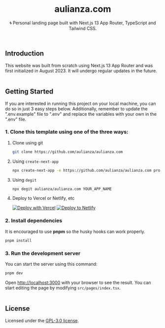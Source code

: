 <div align="center">
  <h1>aulianza.com</h1>
  <p>🌀 Personal landing page built with Next.js 13 App Router, TypeScript and Tailwind CSS.</p>
</div>
<br />

## Introduction

This website was built from scratch using Next.js 13 App Router and was first initialized in August 2023. It will undergo regular updates in the future.
<br /><br />

## Getting Started

If you are interested in running this project on your local machine, you can do so in just 3 easy steps below. Additionally, remember to update the ".env.example" file to ".env" and replace the variables with your own in the ".env" file.

### 1. Clone this template using one of the three ways:

1. Clone using git

   ```bash
   git clone https://github.com/aulianza/aulianza.com
   ```

2. Using `create-next-app`

   ```bash
   npx create-next-app -e https://github.com/aulianza/aulianza.com project-name
   ```

3. Using `degit`

   ```bash
   npx degit aulianza/aulianza.com YOUR_APP_NAME
   ```

4. Deploy to Vercel or Netlify, etc

   [![Deploy with Vercel](https://vercel.com/button)](https://vercel.com/new/git/external?repository-url=https://github.com/aulianza/aulianza.id)
   [![Deploy to Netlify](https://www.netlify.com/img/deploy/button.svg)](https://app.netlify.com/start/deploy?repository=https://github.com/aulianza/aulianza.id)

### 2. Install dependencies

It is encouraged to use **pnpm** so the husky hooks can work properly.

```bash
pnpm install
```

### 3. Run the development server

You can start the server using this command:

```bash
pnpm dev
```

Open [http://localhost:3000](http://localhost:3000) with your browser to see the result. You can start editing the page by modifying `src/pages/index.tsx`.
<br /><br />

## License

Licensed under the [GPL-3.0 license](https://github.com/aulianza/aulianza.com/blob/master/LICENSE).
